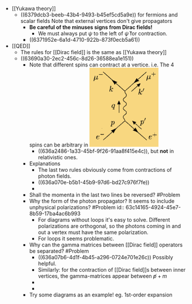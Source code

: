 - [[Yukawa theory]]
	- ((6379dcb3-beeb-43b4-9493-b45ef5cd5a9e)) for fermions and scalar fields
	  Note that external vertices don't give propagators
		- **Be careful of the minuses signs from Dirac fields!**
			- We must always put $\psi$ to the left of $\bar\psi$ for contraction.
		- ((6371952e-6a1d-4710-922b-873f0ecb5a61))
- [[QED]]
	- The rules for [[Dirac field]] is the same as [[Yukawa theory]]
	- ((63690a30-2ec2-456c-8d26-36588ea1e151))
		- Note that different spins can contract at a vertice. i.e. The 4 spins can be arbitrary in ![image.png](../assets/image_1667900431714_0.png)
			- ((636a2486-1a33-45bf-9f26-91aa8f415e4c)), but **not** in relativistic ones.
		- Explanations
			- The last two rules obviously come from contractions of photon fields.
			- ((636a070e-b5b1-45b9-97d6-bd27c976f7fe))
			-
		- Shall the momenta in the last two lines be reversed? #Problem
		- Why the form of the photon propagator? It seems to include unphysical polarizations? #Problem
		  id:: 63c14165-4924-45e7-8b59-17ba4ac6b993
			- For diagrams without loops it's easy to solve. Different polarizations are orthogonal, so the photons coming in and out a vertex must have the same polarization.
			- For loops it seems problematic.
		- Why can the gamma matrices between [[Dirac field]] operators be separated? #Problem
			- ((636a07b6-4d1f-4b45-a296-0724e701e26c))
			  Possibly helpful.
			- Similarly: for the contraction of [[Dirac field]]s between inner vertices, the gamma-matrices appear between $\not p+m$
			-
			-
		- Try some diagrams as an example! eg. 1st-order expansion